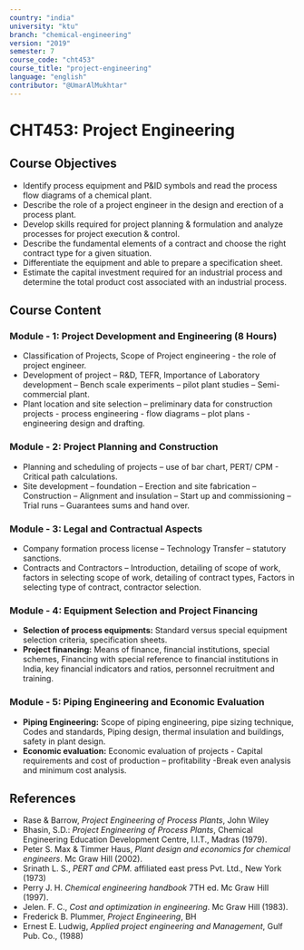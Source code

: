 ```yaml
---
country: "india"
university: "ktu"
branch: "chemical-engineering"
version: "2019"
semester: 7
course_code: "cht453"
course_title: "project-engineering"
language: "english"
contributor: "@UmarAlMukhtar"
---
```


# CHT453: Project Engineering

## Course Objectives

- Identify process equipment and P&ID symbols and read the process flow diagrams of a chemical plant.
- Describe the role of a project engineer in the design and erection of a process plant.
- Develop skills required for project planning & formulation and analyze processes for project execution & control.
- Describe the fundamental elements of a contract and choose the right contract type for a given situation.
- Differentiate the equipment and able to prepare a specification sheet.
- Estimate the capital investment required for an industrial process and determine the total product cost associated with an industrial process.

## Course Content

### Module - 1: Project Development and Engineering (8 Hours)

- Classification of Projects, Scope of Project engineering - the role of project engineer.
- Development of project – R&D, TEFR, Importance of Laboratory development – Bench scale experiments – pilot plant studies – Semi-commercial plant.
- Plant location and site selection – preliminary data for construction projects - process engineering - flow diagrams – plot plans - engineering design and drafting.

### Module - 2: Project Planning and Construction

- Planning and scheduling of projects – use of bar chart, PERT/ CPM - Critical path calculations.
- Site development – foundation – Erection and site fabrication – Construction – Alignment and insulation – Start up and commissioning – Trial runs – Guarantees sums and hand over.

### Module - 3: Legal and Contractual Aspects

- Company formation process license – Technology Transfer – statutory sanctions.
- Contracts and Contractors – Introduction, detailing of scope of work, factors in selecting scope of work, detailing of contract types, Factors in selecting type of contract, contractor selection.

### Module - 4: Equipment Selection and Project Financing

- **Selection of process equipments:** Standard versus special equipment selection criteria, specification sheets.
- **Project financing:** Means of finance, financial institutions, special schemes, Financing with special reference to financial institutions in India, key financial indicators and ratios, personnel recruitment and training.

### Module - 5: Piping Engineering and Economic Evaluation

- **Piping Engineering:** Scope of piping engineering, pipe sizing technique, Codes and standards, Piping design, thermal insulation and buildings, safety in plant design.
- **Economic evaluation:** Economic evaluation of projects - Capital requirements and cost of production – profitability -Break even analysis and minimum cost analysis.

## References

- Rase & Barrow, _Project Engineering of Process Plants_, John Wiley
- Bhasin, S.D.: _Project Engineering of Process Plants_, Chemical Engineering Education Development Centre, I.I.T., Madras (1979).
- Peter S. Max & Timmer Haus, _Plant design and economics for chemical engineers_. Mc Graw Hill (2002).
- Srinath L. S., _PERT and CPM._ affiliated east press Pvt. Ltd., New York (1973)
- Perry J. H. _Chemical engineering handbook_ 7TH ed. Mc Graw Hill (1997).
- Jelen. F. C., _Cost and optimization in engineering_. Mc Graw Hill (1983).
- Frederick B. Plummer, _Project Engineering_, BH
- Ernest E. Ludwig, _Applied project engineering and Management_, Gulf Pub. Co., (1988)
